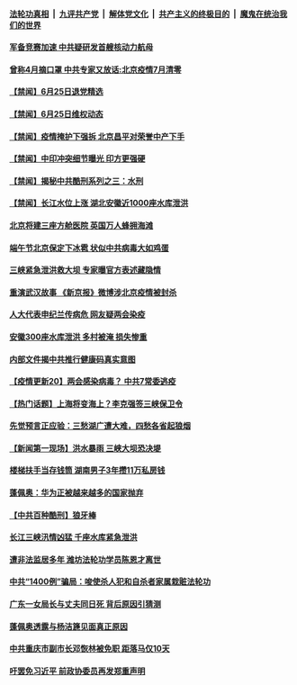 ####  [法轮功真相](../../../../basic/blob/master/README.md?t=06260831) &nbsp;|&nbsp; [九评共产党](../../../../9ping.md/blob/master/README.md?t=06260831) &nbsp;|&nbsp; [解体党文化](../../../../jtdwh.md/blob/master/README.md?t=06260831)  &nbsp;|&nbsp; [共产主义的终极目的](../../../../gczydzjmd.md/blob/master/README.md?t=06260831) &nbsp;|&nbsp; [魔鬼在统治我们的世界](../../../../mgztzwmdsj.md/blob/master/README.md?t=06260831) 

#### [军备竞赛加速 中共疑研发首艘核动力航母](../pages/prog204/a102879603.md?t=06260831) 

#### [曾称4月摘口罩 中共专家又放话:北京疫情7月清零](../pages/prog204/a102879573.md?t=06260831) 

#### [【禁闻】6月25日退党精选](../pages/prog204/a102879659.md?t=06260831) 

#### [【禁闻】6月25日维权动态](../pages/prog204/a102879652.md?t=06260831) 

#### [【禁闻】疫情掩护下强拆 北京昌平对荣誉中产下手](../pages/prog204/a102879650.md?t=06260831) 

#### [【禁闻】中印冲突细节曝光 印方更强硬](../pages/prog204/a102879621.md?t=06260831) 

#### [【禁闻】揭秘中共酷刑系列之三：水刑](../pages/prog204/a102879588.md?t=06260831) 

#### [【禁闻】长江水位上涨 湖北安徽近1000座水库泄洪](../pages/prog204/a102879617.md?t=06260831) 

#### [北京将建三座方舱医院 英国万人蜂拥海滩](../pages/prog204/a102879563.md?t=06260831) 

#### [端午节北京保定下冰雹 状似中共病毒大如鸡蛋](../pages/prog204/a102879521.md?t=06260831) 

#### [三峡紧急泄洪救大坝 专家曝官方表述藏隐情](../pages/prog204/a102879513.md?t=06260831) 

#### [重演武汉故事 《新京报》微博涉北京疫情被封杀](../pages/prog204/a102879441.md?t=06260831) 

#### [人大代表申纪兰传病危 网友疑两会染疫](../pages/prog204/a102879410.md?t=06260831) 

#### [安徽300座水库泄洪 多村被淹 损失惨重](../pages/prog204/a102879384.md?t=06260831) 

#### [内部文件揭中共推行健康码真实意图](../pages/prog204/a102879366.md?t=06260831) 

#### [【疫情更新20】两会感染病毒？ 中共7常委逃疫](../pages/prog204/a102876465.md?t=06260831) 

#### [【热门话题】上海将变海上？李克强签三峡保卫令](../pages/prog204/a102879251.md?t=06260831) 

#### [先觉预言正应验：三愁湖广遭大难，四愁各省起狼烟](../pages/prog204/a102879268.md?t=06260831) 

#### [【新闻第一现场】洪水暴雨 三峡大坝恐决堤](../pages/prog204/a102879129.md?t=06260831) 

#### [楼梯扶手当存钱筒 湖南男子3年攒11万私房钱](../pages/prog204/a102879234.md?t=06260831) 

#### [蓬佩奥：华为正被越来越多的国家抛弃](../pages/prog204/a102879213.md?t=06260831) 


#### [【中共百种酷刑】狼牙棒](../pages/prog204/a102879170.md?t=06260831) 

#### [长江三峡汛情凶猛 千座水库紧急泄洪](../pages/prog204/a102879141.md?t=06260831) 

#### [遭非法监居多年 潍坊法轮功学员陈恩才离世](../pages/prog204/a102879155.md?t=06260831) 

#### [中共“1400例”骗局：唆使杀人犯和自杀者家属栽赃法轮功](../pages/prog204/a102879135.md?t=06260831) 

#### [广东一女局长与丈夫同日死 背后原因引猜测](../pages/prog204/a102879109.md?t=06260831) 

#### [蓬佩奥透露与杨洁篪见面真正原因](../pages/prog204/a102879064.md?t=06260831) 

#### [中共重庆市副市长邓恢林被免职 距落马仅10天](../pages/prog204/a102879063.md?t=06260831) 

#### [吁罢免习近平 前政协委员再发郑重声明](../pages/prog204/a102879061.md?t=06260831) 

